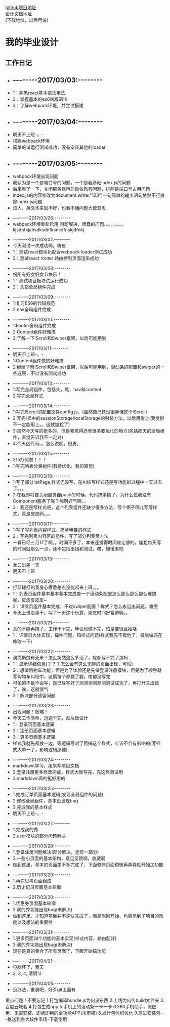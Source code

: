 [github项目地址](https://github.com/YWZFrances/YWZ-Graduation-design)</br>
[设计文档地址](http://yuewenzhe.duapp.com/build/Design-document.html)</br>
(下载地址，以后再说)
<h1>我的毕业设计</h1>
<h2>工作日记</h2>
<ul>
     <li><h2>--------2017/03/03:--------</h2></li>
          <li>1：熟悉react基本语法用法</li>
          <li>2：掌握基本的es6新版语法</li>
          <li>3：了解webpack环境，并尝试搭建</li>
</ul>
<ul>
     <li><h2>--------2017/03/04:--------</h2></li>
          <li>明天不上班-。-</li>
          <li>搭建webpack环境</li>
          <li>简单的试运行测试成功，没有安装其他的loader</li>
</ul>
<ul>
     <li><h2>--------2017/03/05:--------</h2></li>
          <li>webpack环境出现问题</li>
          <li>我认为是一个是端口号的问题，一个是我基础index.js的问题</li>
          <li>后来看了一下，关闭服务器再启动依然有问题，排除是端口号占用问题</li>
          <li>index.js的内容修改为document.write("123")一句简单的输出语句依然不行排除index.js问题</li>
          <li>烦人，英文本来就不好，也看不懂问题大致意思</li>
</ul>
<ul>
     <li>--------2017/03/06:--------</li>
          <li>webpack环境重新启用,问题解决，很蠢的问题、。。。。。。。。kjsdnfkjahsdksdnfksnkdfnskjdfnkj</li>
</ul>
<ul>
     <li>--------2017/03/07:--------</li>
          <li>今天测试一次成功啊。嗨皮</li>
          <li>1：测试react模块化配合webpack loader测试成功</li>
          <li>2：测试react router 路由控制页面渲染成功</li>
</ul>
<ul>
     <li>--------2017/03/08:--------</li>
          <li>祝所有妇女妇女节快乐！</li>
          <li>1：测试项目板块试运行成功</li>
          <li>2：头部全局组件完成</li>
</ul>
<ul>
     <li>--------2017/03/09:--------</li>
          <li>1:复习ES6的代码规范</li>
          <li>2:nav全局组件完成</li>
</ul>
<ul>
     <li>--------2017/03/10:--------</li>
          <li>1:Footer全局组件完成</li>
          <li>2:Content组件好难搞</li>
          <li>2:了解一下IScroll和Swiper框架，以后可能用到</li>
</ul>
<ul>
     <li>--------2017/03/11:--------</li>
          <li>明天不上班-。-</li>
          <li>1:Content组件依然好难搞</li>
          <li>2:继续了解IScroll和Swiper框架，以后可能用到，滚动条的配置和swiper的一些选项，不过没有测试成功</li>
</ul>
<ul>
     <li>--------2017/03/13:--------</li>
          <li>1:写完全局组件，包括头，尾，nav和content</li>
          <li>2:写完全局样式</li>
</ul>
<ul>
     <li>--------2017/03/14:--------</li>
          <li>1:写完IScroll的配置文件config.js，(虽然自己还没很弄懂这个IScroll)</li>
          <li>2:写完H5中的sessionStorage/localStorage的封装方法，以后用得上(我觉得不一定能用上。。这就尴尬了)</li>
          <li>3:虽然今天写的挺多的，但是我觉得还有很多要优化的地方(包括那天的全局组件，直觉告诉我不一定对)</li>
          <li>4:今天这代码。。怎么说呢。很皮。</li>
</ul>
<ul>
     <li>--------2017/03/15:--------</li>
          <li>315打假啦！！！</li>
          <li>1:写完列表分类组件(有待优化。我的直觉)</li>
</ul>
<ul>
     <li>--------2017/03/16:--------</li>
          <li>1:写了部分listPage,样式还没写，在纠结写样式还是写功能的过程中一天过去了。。。</li>
          <li>2:在我即将要关闭服务器push的时候，代码搞事情了，为什么说我没有Component服务了呢？嗨啊好气啊。。</li>
          <li>3：我还是写样式吧，这个列表组件还缺少很多方法，写个例子明儿写写样式，真是皮皮码。。。</li>
</ul>
<ul>
     <li>--------2017/03/17:--------</li>
          <li>1:写了写列表内容样式，简单粗暴的样式</li>
          <li>2：写完列表内容区的组件，写了部分列表页方法</li>
          <li>一看已经三月17了啊。。时间不多了，本来还觉得时间肯定够的，尴尬每天写的时间就那么一点，还不包括出错和测试，唉，慢慢来吧</li>
</ul>
<ul>
     <li>--------2017/03/18:--------</li>
          <li>龙口出差一天</li>
          <li>明天不上班</li>
</ul>
<ul>
     <li>--------2017/03/20:--------</li>
          <li>打篮球打的我身心疲惫差点没能起来上班。。。</li>
          <li>1：列表页组件基本基本基本完成差一个滚动条配置怎么那么那么那么难搞呢，皮皮皮皮皮~</li>
          <li>2：详情页组件基本完成，不过swiper配置？样式？怎么永远出问题，难受</li>
          <li>今天上班没事干。写了一天这个玩意，感觉时间好紧迫啊。。</li>
</ul>
<ul>
     <li>--------2017/03/21:--------</li>
          <li>真的不能再拖了，工作干不完，毕设也做不完，怕是要很蓝瘦咯</li>
          <li>1：详情页大体实现，插件问题，和样式问题(样式我先不管他了，最后做完在修改一下)</li>
</ul>
<ul>
     <li>--------2017/03/22:--------</li>
          <li>诶克斯尅有死米？怎么突然这么多活了，啥都写不完了造吗</li>
          <li>1：显示详细信息(？？？怎么会有这么无聊的页面出现，可怕)</li>
          <li>2：想做购物车功能，但是为了体验还是先做登录注册模块，但是为了顺手就写购物车纠结中，这俩每个都戳了戳，啥都没写完</li>
          <li>可怕的不是不会写，是已经写好了测测测测测测测试成功了，再打开又出错了，诶，这就很气</li>
          <li>3：解决部分遗留问题</li>
</ul>
<ul>
     <li>--------2017/03/23:--------</li>
          <li>出现问题！极端！</li>
          <li>今天工作简单，迅速干完，然后做设计</li>
          <li>1：登录页面基本逻辑</li>
          <li>2：注册页面基本逻辑</li>
          <li>3：更多页面基本逻辑</li>
          <li>样式我就先都放一边，等逻辑写对了再搞这个样式，应该不会有影响的(写样式太单一了，影响逻辑思维)</li>
</ul>
<ul>
     <li>--------2017/03/24:--------</li>
          <li>markdown学习，用来写项目文档</li>
          <li>2.登录注册更多修改完成，样式大致写完，先这样测试用</li>
          <li>3.markdown真的挺好用的</li>
</ul>
<ul>
     <li>--------2017/03/25:--------</li>
          <li>1.完成订单页面基本逻辑(发现全局组件的问题)</li>
          <li>2.修改全局组件，基本没发现bug</li>
          <li>3.完成我的基本样式</li>
          <li>明天不上班-。-</li>
</ul>
<ul>
     <li>--------2017/03/27:--------</li>
          <li>1.完成我的秀</li>
          <li>2.user模块的部分问题解决</li>
</ul>
<ul>
     <li>--------2017/03/28:--------</li>
          <li>1.登录注册问题解决(部分解决，还有一部分)</li>
          <li>2.一些小页面的基本架构，意见反馈啊，收藏啊</li>
          <li>做到这里，基本的页面差不多完成了，下面整体页面稍微再弄弄就开始加功能</li>
</ul>
<ul>
     <li>--------2017/03/29:--------</li>
          <li>1.再次思考页面组成</li>
          <li>2.历史记录页面基本轮廓</li>
</ul>
<ul>
     <li>--------2017/03/30:--------</li>
          <li>1.优惠券页面基本轮廓</li>
          <li>2.我的秀功能出现bug(未解决)</li>
          <li>做到这里，才知道项目并不是快完成了，而是刚刚开始，也感觉到了项目的难度以及想法的重要性</li>
</ul>
<ul>
     <li>--------2017/03/31:--------</li>
          <li>1.更多页面四个功能的基本实现(样式内容，路由配好)</li>
          <li>2.我的秀功能出现bug(未解决)</li>
          <li>现在是真的集合了所有页面了，下面开始搞功能</li>
</ul>
<ul>
     <li>--------2017/04/01:--------</li>
          <li>电脑坏了，我天</li>
          <li>2, 3, 4, 清明节</li>

</ul>
<ul>
     <li>--------2017/04/05:--------</li>
          <li>没办法，重装吧，好歹git上面有</li>
</ul>
<p>
	重点问题！不要忘记
	1.打包编译bundle.js为何没东西
	2.上线为何传build文件夹
	3.百度云域名
	4.打包生成app
	5.手机上的滚动条一卡一卡
	6.360手机助手，流应用，无需安装、即点即用的全功能APP(未审核)
	8.发行包体积优化
	9.原生安装包---推送到各大软件市场-下载使用
<p>